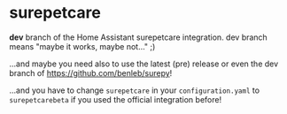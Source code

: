 # surepetcare

**dev** branch of the Home Assistant surepetcare integration. dev branch means "maybe it works, maybe not..." ;)

...and maybe you need also to use the latest (pre) release or even the dev branch of https://github.com/benleb/surepy!

...and you have to change `surepetcare` in your `configuration.yaml` to `surepetcarebeta` if you used the official integration before!
